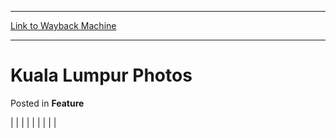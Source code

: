 
---
[Link to Wayback Machine](https://web.archive.org/web/20171029105230/https://magic.wizards.com/en/articles/archive/feature/kuala-lumpur-photos-2000-01-01-0)

[_metadata_:wayback_url]:- "https://magic.wizards.com/en/articles/archive/feature/kuala-lumpur-photos-2000-01-01-0"
[_metadata_:wayback_raw_url]:- "https://web.archive.org/web/20171029105230id_/https://magic.wizards.com/en/articles/archive/feature/kuala-lumpur-photos-2000-01-01-0"
[_metadata_:wayback_capture_timestamp]:- "2017-10-29 10:52:30+00:00"
[_metadata_:generator]:- "Drupal 7 (http://drupal.org)"
[_metadata_:publish_date]:- "2000-01-01"
---


Kuala Lumpur Photos
===================



 Posted in **Feature**














|
|  |
|  |  |
|  |  |







